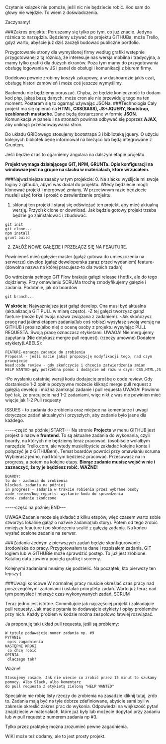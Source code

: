 Czytanie książek nie pomoże, jeśli nic nie będziecie robić. Kod sam do głowy nie wejdzie. 
To wiem z doświadczenia.

Zaczynamy!

###Zakres projektu:
Poruszamy się tylko po tym, co już znacie. Jedyna różnica to narzędzia. Będziemy używać do 
projektu GITHUBa, może Trello, gdyż warto, abyście już dziś zaczęli budować publiczne portfolio.

Przygotowanie strony dla wymyślonej firmy według grafiki wstępnie przygotowanej z tą różnicą, 
że interesuje nas wersja mobilna i tradycyjna, a mamy tylko grafiki dla dużych ekranów. Poza tym 
mamy do przygotowania obsługę logowania w JS i panel do obsługi i komunikacji z biurem firmy.

Dodelowo pewnie zrobimy koszyk zakupowy, a w dashoardzie jakiś czat, obsługę histori zamówień 
i może coś jeszcze wymyślimy.

Backendu nie będziemy poruszać. Chyba, że będzie konieczność to dodam kod php, jakąś bazę danych, 
może cron ale nie przewiduję tego na ten moment. Postaram się to ogarnąć używając JSONa.
###Technologia
Cały projekt ma się opierać na **HTML, CSS(SASS), JS+JQUERY, Bootstrap, szablonach mustache**. 
Dane będą dostarczone w formie **JSON**. Komunikacja w panelu i na stronach powinna odbywać się 
poprzez **AJAX**, aby uniknąć przeładowaywania stron. 

Do układu GRIDowego stosujemy bootstrapa 3 i bibliotekę jquery. O użyciu kolejnych bibliotek będę 
informował na bieżąco lub będą integrowane z Gruntem.

Jeśli będzie czas to ogarniemy angulara na dalszym etapie projektu.

**Projekt wymaga działającego GIT, NPM, GRUNTa. Opis konfiguracji na windowsie jest na grupie na slacku 
w materiałach, które wrzucałem.**

###Najważniejsze zasady w tym projekcie:
0. Na slacku wyślijcie mi swoje loginy z githuba, abym was dodał do projektu. Wtedy będziecie mogli 
klonować projekt i mergować zmiany. W przeciwnym razie będziecie musieli użyć forka i prosić o zatwierdzenie projektu.

1. sklonuj ten projekt i staraj się odświeżać ten projekt, aby mieć aktualną wersję. 
Przycisk clone or download. Jak będzie gotowy projekt trzeba będzie go zainstalować i zbudować.
```
git init
git clone...
npm install
grunt build
```
2. ZAŁÓŻ NOWE GAŁĘZIE I PRZEŁĄCZ SIĘ NA FEAUTURE. 

Powinieneś mieć gałęzie:
master (gałąź gotowa do umieszczenia na serwerze)
develop (gałąź deweloperska zaraz przed wydaniem) 
feature-(dowolna nazwa na której pracujesz-to dla twoich zadań)

Do wdrożenia pełnego GIT Flow brakuje gałęzi release i hotfix, ale do tego dojdziemy. Przy omawianiu SCRUMa 
trochę zmodyfikujemy gałęzie i zadania. Podobnie, jak do boardów

```
git branch...
```
**W skrócie:**
Najważniejsza jest gałąź develop. Ona musi być aktualna (aktualizacja GIT PULL w miarę często).
-Z tej gałęzi tworzysz gałąź faeture-(może być twoja nazwa związana z zadaniem). 
-Jak skończysz pracę nad jakimś etapem zadania(lub coś robisz) wysyłasz swoją wersję na GITHUB i prosisz(albo nie) o ocenę osoby z projektu wysyłając PULL REQUESTA. Swoją pracę oznaczasz etykietami.
UWAGA! Nie mergujemy zapytania (Nie dotykasz mergre pull request). 
(rzeczy umowne) 
Dodałem etykiety(LABELS):
```
FEATURE-oznacza zadanie do zrobienia
Proposal - jeśli macie jakąś propozycję modyfikacji tego, nad czym pracujecie
Need:code review - gdy skończycie i chcecie zatwierdzenia zmian
HELP WANTED-gdy potrzebna pomoc i dodajcie od razu w czym: CSS,HTML,JS
```
-Po wysłaniu ostatniej wersji kodu dodajecie prośbę o code review. Gdy dostaniecie 1-2 opinie pozytywne możecie kliknąć merge pull request z gałęzią develop i można zamknąć zadanie i pull requesta
UWAGA! Powinno być tak, że pracujecie nad 1-2 zadaniami, więc nikt z was nie powinien mieć więcje jak 1-2 Pull requesty

ISSUES - to zadania do zrobienia oraz miejsce na komentarze i uwagi dotyczące zadań aktualnych i przyszłych, aby zadanie było jasne dla każdego.

-----część na później START---
Na stronie **Projects** w menu GITHUB jest projekt o nazwie **frontend**. To są aktualne zadania do wykonania, 
czyli  boardy, na których nie będziemy teraz pracować. (osobiście wolałbym narzędzie Trello.com, ale wtedy musielibyście 
zakładać kolejne konta i połączyć je z GITHUBem). Temat boardów powróci przy omawianiu scruma
Wybierasz jedno, nad którym będziesz pracować. Przesuwasz na in progress, a potem na kolejne etapy.
**Biorąc zadanie musisz wejść w nie i zaznaczyć, że ty je będziesz robić. WAŻNE!**

```
BOARDY:
to do - zadania do zrobienia
blocked- zadania na później
in progress - zadania w trakcie robienia przez wybrane osoby
code review/bug reports- wysłanie kodu do sprawdzenia
done- zadanie skończone
```
-----część na później END---

UWAGA!Zadanie może się składać z kilku etapów, więc czasem warto sobie stworzyć lokalnie gałąź o nazwie 
zadania(lub story). Potem od tego zrobić mniejszy feauture i po skończeniu scalić z gałęzią zadania. 
Na końcu wysłać scalone zadanie na serwer.

###Zadania
Jednym z pierwszych zadań będzie skonfigurowanie środowiska do pracy. Przygotowałem te dane i rozpisałem 
zadania. GIT logiem lub w GITHUBie może sprawdzić postęp. To już jest zrobione.
Katalog data zawiera pociętą grafikę i screeny. 

Kolejnymi zadaniami musimy się podzielić. Na początek, kto pierwszy ten lepszy:)

###Uwagi końcowe
W normalnej pracy musicie określać czas pracy nad poszczególnymi zadaniami i ustalać priorytety zadań. Warto 
już teraz nad tym pomyśleć i mierzyć czas wykonywanych zadań. SCRUM

Teraz jedno jest istotne. Commitujcie jak najczęściej projekt i zakładajcie pull requesty. Jak macie pytania 
to dodawajcie etykiety i opisy problemów przy nich. Każdy problem w kodzie można zespołowo łatwiej rozwiązać.

Ja proponuję taki układ pull requesta, jeśli są problemy:
```
W tytule podawajcie numer zadania np. #9
PYTANIE
 opis zagadnienia
NASTĘPNE KROKI
 co chcę robić
OPINIA
 dlaczego tak?
```
Ważne!
```
Stosujemy zasadę. Jak nie wiecie co zrobić przez 15 minut to szukamy pomocy. Albo Slack, albo komentarz 
do pull requesta z etykietą zieloną "HELP WANTED"
```
Specjalnie nie robię listy rzeczy do zrobienia na zasadzie kliknij tutaj, zrób to. Zadania mają być na 
tyle dobrze zdefiniowane, abyście sami byli w zakresie określić zakres prac do wykonia. Odpowiedzi na 
większość pytań znajdziecie w materiałach, które już były lub możecie dopytać przy zadaniu lub w pull request z numerem zadania np #3.

Tylko przez praktykę można zrozumieć pewne zagadnienia.

WIKI może też dodamy, ale to jest prosty projekt.
